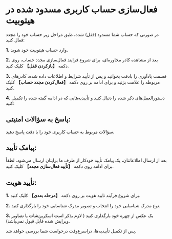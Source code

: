 # فعال‌سازی حساب کاربری مسدود شده در هیتوبیت

در صورتی که حساب شما مسدود (قفل) شده، طبق مراحل زیر حساب خود را مجدد فعال کنید:

**1.** وارد حساب هیتوبیت خود شوید.

**2.** بعد از مشاهده کادر محاوره‌ای، برای شروع فرایند فعال‌سازی مجدد حساب، روی دکمه **【بازکردن قفل】** کلیک کنید.

**3.** قسمت یادآوری را بادقت بخوانید و پس از تأیید شرایط و اطلاعات داده شده، کادرهای مربوطه را علامت بزنید و برای ادامه بر روی دکمه **【فعال‌کردن مجدد حساب】** کلیک کنید.

**4.** دستورالعمل‌های ذکر شده را دنبال کنید و تأییدیه‌هایی که در ادامه گفته شده را تکمیل کنید:

## پاسخ به سؤالات امنیتی:

سؤالات مربوط به حساب کاربری خود را با دقت پاسخ دهید.

## پیامک تأیید:

بعد از ارسال اطلاعاتتان، یک پیامک تأیید خودکار از طرف ما برایتان ارسال می‌شود. لطفاً برای ادامه روی دکمه **【تأیید فعال‌سازی مجدد】** کلیک کنید.

## تأیید هویت:

**1.** برای شروع فرآیند تایید هویت بر روی دکمه **【مرحله بعدی】** کلیک کنید.

**2.** نوع مدرک شناسایی خود را انتخاب و تصویر مدرک شناسایی خود را بارگذاری کنید.

**3.** یک عکس از چهره خود بارگذاری کنید ( لازم بذکر است اسکرین‌شات یا تصاویر ویرایش شده قابل قبول نمی‌باشد).

پس از تکمیل تأییدیه‌ها، دراسرع‌وقت درخواست شما بررسی خواهد شد.
